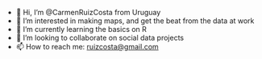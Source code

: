 - 👋 Hi, I’m @CarmenRuizCosta from Uruguay
- 👀 I’m interested in making maps, and get the beat from the data at work
- 🌱 I’m currently learning the basics on R
- 💞️ I’m looking to collaborate on social data projects
- 📫 How to reach me: ruizcosta@gmail.com

<!---
CarmenRuizCosta/CarmenRuizCosta is a ✨ special ✨ repository because its `README.md` (this file) appears on your GitHub profile.
You can click the Preview link to take a look at your changes.
--->
